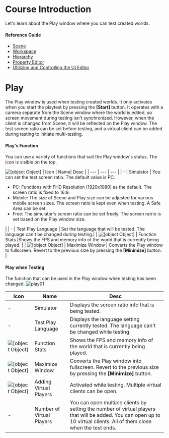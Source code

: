 # Course Introduction
Let's learn about the Play window where you can test created worlds.

#### Reference Guide
* [Scene](/docs/?postId=1152{"target":"_blank"}) 
* [Workspace](/docs/?postId=121{"target":"_blank"})
* [Hierarchy](/docs/?postId=453{"target":"_blank"})
* [Property Editor](/docs/?postId=1087{"target":"_blank"})
* [Utilizing and Controlling the UI Editor](/docs/?postId=120{"target":"_blank"})
# Play
The Play window is used when testing created worlds. It only activates when you start the playtest by pressing the **[Start]** button. It operates with a camera separate from the Scene window where the world is edited, so screen movement during testing isn't synchronized. However, when the client is changed from Scene, it will be reflected on the Play window.
The test screen ratio can be set before testing, and a virtual client can be added during testing to initiate multi-testing.

#### Play's Function
You can use a variety of functions that suit the Play window's status. The icon is visible on the top.

![[object Object]](https://mod-file.dn.nexoncdn.co.kr/bbs/17370970458165d802f305fde434d9020a4eac96ab265.png "Play")
| Icon | Name| Desc |
| --- | --- | --- |
| -  | Simulator | You can set the test screen ratio. The default value is PC. <ul><li>PC: Functions with FHD Resolution (1920x1080) as the default. The screen ratio is fixed to 16:9.</li><li>Mobile: The size of Scene and Play size can be adjusted for various mobile screen sizes. The screen ratio is kept even when testing. A Safe Area can be set.</li><li>Free: The simulator's screen ratio can be set freely. The screen ratrio is set based on the Play window size.</li></ul> |
| - |  Test Play Language | Set the language that will be tested. The language can't be changed during testing.|
| ![[object Object]](https://mod-file.dn.nexoncdn.co.kr/storage/icons/common/icon_latency_01.png "latency") | Function Stats |Shows the FPS and memory info of the world that is currently being played.  |
| ![[object Object]](https://mod-file.dn.nexoncdn.co.kr/storage/icons/common/icon_scene_maximize.png "Maximize") | Maximize Window | Converts the Play window to fullscreen. Revert to the previous size by pressing the **[Minimize]** button. |

#### Play when Testing
The function that can be used in the Play window when testing has been changed.
![play01](https://mod-file.dn.nexoncdn.co.kr/bbs/1737452078994c0fb1a6973394aa4b20d64ba20768447.png{"width":"960px"} "play01")

| Icon | Name | Desc |
| --- | --- | --- |
| -  | Simulator | Displays the screen ratio info that is being tested. |
| - |  Test Play Language | Displays the language setting currently tested. The language can't be changed while testing.|
| ![[object Object]](https://mod-file.dn.nexoncdn.co.kr/storage/icons/common/icon_latency_01.png "latency") | Function Stats |Shows the FPS and memory info of the world that is currently being played.  |
| ![[object Object]](https://mod-file.dn.nexoncdn.co.kr/storage/icons/common/icon_scene_maximize.png "Maximize") | Maximize Window | Converts the Play window into fullscreen. Revert to the previous size by pressing the **[Minimize]** button. |
|  ![[object Object]](https://mod-file.dn.nexoncdn.co.kr/storage/icons/common/icon_multiplayer.png "multiplayer") | Adding Virtual Players | Activated while testing. Multiple virtual clients can be open. |
|- |  Number of Virtual Players |  You can open multiple clients by setting the number of virtual players that will be added. You can open up to 10 virtual clients. All of them close when the test ends.
